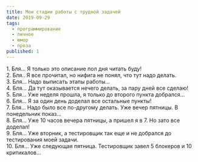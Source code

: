 ```yaml
---
title: Мои стадии работы с трудной задачей
date: 2019-09-29
tags:
  - программирование
  - личное
  - юмор
  - проза
published: 1
---
```


<p>1. Бля... Я только это описание пол дня читать буду!<br />2. Бля.. Я все прочитал, но нифига не понял, что тут надо делать.<br />3. Бля... Надо выписать этапы работы...<br />4. Бля... Да тут оказывается нечего делать, за пару дней все сделаю!<br />5. Бля... Уже неделя прошла, я только до второго пункта добрался...<br />6. Бля... Я за один день доделал все остальные пункты!<br />7. Бля... Надо было все по-другому делать. Уже вечер пятницы. В понедельник показ...<br />8. Бля... Уже 10 часов вечера пятницы, а пришел я в 7. Но зато все доделал!<br />9. Бля... Уже вторник, а тестировщик так еще и не добрался до тестирования моей задачи.<br />10. Бля... Уже следующая пятница. Тестировщик завел 5 блокеров и 10 критикалов...</p>